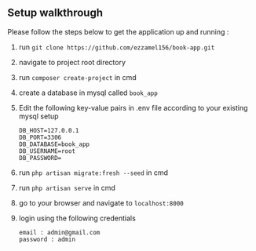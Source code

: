 ## Setup walkthrough

Please follow the steps below to get the application up and running :

1. run `git clone https://github.com/ezzamel156/book-app.git`
1. navigate to project root directory
1. run `composer create-project` in cmd
1. create a database in mysql called `book_app`
1. Edit the following key-value pairs in .env file according to your existing mysql setup

    `DB_HOST=127.0.0.1`\
    `DB_PORT=3306`\
    `DB_DATABASE=book_app`\
    `DB_USERNAME=root`\
    `DB_PASSWORD=`

1. run `php artisan migrate:fresh --seed` in cmd
1. run `php artisan serve` in cmd
1. go to your browser and navigate to `localhost:8000` 
1. login using the following credentials 

    `email : admin@gmail.com`\
    `password : admin`